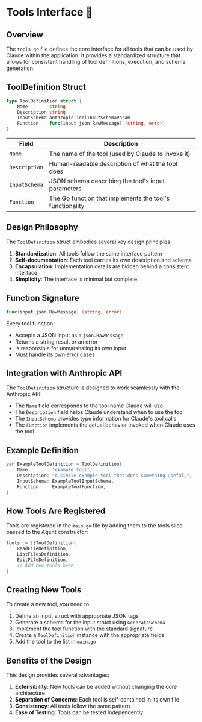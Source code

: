 # Tools Interface 🧰

## Overview

The `tools.go` file defines the core interface for all tools that can be used by Claude within the application. It provides a standardized structure that allows for consistent handling of tool definitions, execution, and schema generation.

## ToolDefinition Struct

```go
type ToolDefinition struct {
    Name        string
    Description string
    InputSchema anthropic.ToolInputSchemaParam
    Function    func(input json.RawMessage) (string, error)
}
```

| Field | Description |
|-------|-------------|
| `Name` | The name of the tool (used by Claude to invoke it) |
| `Description` | Human-readable description of what the tool does |
| `InputSchema` | JSON schema describing the tool's input parameters |
| `Function` | The Go function that implements the tool's functionality |

## Design Philosophy

The `ToolDefinition` struct embodies several key design principles:

1. **Standardization**: All tools follow the same interface pattern
2. **Self-documentation**: Each tool carries its own description and schema
3. **Encapsulation**: Implementation details are hidden behind a consistent interface
4. **Simplicity**: The interface is minimal but complete

## Function Signature

```go
func(input json.RawMessage) (string, error)
```

Every tool function:
- Accepts a JSON input as a `json.RawMessage`
- Returns a string result or an error
- Is responsible for unmarshaling its own input
- Must handle its own error cases

## Integration with Anthropic API

The `ToolDefinition` structure is designed to work seamlessly with the Anthropic API:

- The `Name` field corresponds to the tool name Claude will use
- The `Description` field helps Claude understand when to use the tool
- The `InputSchema` provides type information for Claude's tool calls
- The `Function` implements the actual behavior invoked when Claude uses the tool

## Example Definition

```go
var ExampleToolDefinition = ToolDefinition{
    Name:        "example_tool",
    Description: "A simple example tool that does something useful.",
    InputSchema: ExampleToolInputSchema,
    Function:    ExampleToolFunction,
}
```

## How Tools Are Registered

Tools are registered in the `main.go` file by adding them to the tools slice passed to the Agent constructor:

```go
tools := []ToolDefinition{
    ReadFileDefinition,
    ListFilesDefinition,
    EditFileDefinition,
    // Add new tools here
}
```

## Creating New Tools

To create a new tool, you need to:

1. Define an input struct with appropriate JSON tags
2. Generate a schema for the input struct using `GenerateSchema`
3. Implement the tool function with the standard signature
4. Create a `ToolDefinition` instance with the appropriate fields
5. Add the tool to the list in `main.go`

## Benefits of the Design

This design provides several advantages:

1. **Extensibility**: New tools can be added without changing the core architecture
2. **Separation of Concerns**: Each tool is self-contained in its own file
3. **Consistency**: All tools follow the same pattern
4. **Ease of Testing**: Tools can be tested independently